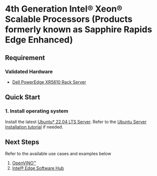 # 4th Generation Intel® Xeon® Scalable Processors (Products formerly known as Sapphire Rapids Edge Enhanced)

## Requirement
### Validated Hardware
- [Dell PowerEdge XR5610 Rack Server](https://www.dell.com/en-us/shop/dell-poweredge-servers/poweredge-xr5610-rack-server/spd/poweredge-xr5610/pe_xr5610_16924_vi_vp)

## Quick Start
### 1. Install operating system
Install the latest [Ubuntu* 22.04 LTS Server](https://ubuntu.com/download/server). Refer to the [Ubuntu Server installation tutorial](https://ubuntu.com/tutorials/install-ubuntu-server#1-overview) if needed.

## Next Steps
Refer to the available use cases and examples below
1. [OpenVINO™](https://docs.openvino.ai/2023.3/home.html)
2. [Intel® Edge Software Hub](https://www.intel.com/content/www/us/en/developer/topic-technology/edge-5g/edge-solutions/overview.html)
